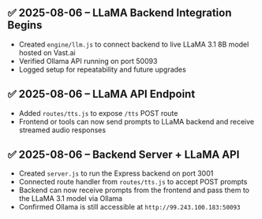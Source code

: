 ## ✅ 2025-08-06 – LLaMA Backend Integration Begins

- Created `engine/llm.js` to connect backend to live LLaMA 3.1 8B model hosted on Vast.ai
- Verified Ollama API running on port 50093
- Logged setup for repeatability and future upgrades

## ✅ 2025-08-06 – LLaMA API Endpoint

- Added `routes/tts.js` to expose `/tts` POST route
- Frontend or tools can now send prompts to LLaMA backend and receive streamed audio responses

## ✅ 2025-08-06 – Backend Server + LLaMA API

- Created `server.js` to run the Express backend on port 3001
- Connected route handler from `routes/tts.js` to accept POST prompts
- Backend can now receive prompts from the frontend and pass them to the LLaMA 3.1 model via Ollama
- Confirmed Ollama is still accessible at `http://99.243.100.183:50093`

